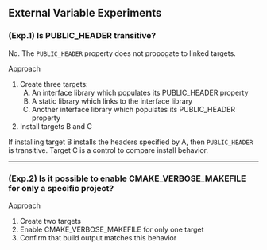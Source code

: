 ## External Variable Experiments

### (Exp.1) Is PUBLIC_HEADER transitive?
No. The `PUBLIC_HEADER` property does not propogate to linked targets.

Approach
1. Create three targets: <ol type="A">
	<li> <!-- A. --> An interface library which populates its PUBLIC_HEADER property</li>
	<li> <!-- B. --> A static library which links to the interface library</li>
	<li> <!-- C. --> Another interface library which populates its PUBLIC_HEADER property</li></ol>
2. Install targets B and C

If installing target B installs the headers specified by A, then `PUBLIC_HEADER` is transitive.
Target C is a control to compare install behavior.

---
### (Exp.2) Is it possible to enable CMAKE_VERBOSE_MAKEFILE for only a specific project?

Approach
1. Create two targets
2. Enable CMAKE_VERBOSE_MAKEFILE for only one target
3. Confirm that build output matches this behavior
